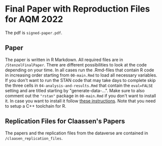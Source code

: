 # Final Paper with Reproduction Files for AQM 2022

The pdf is ``signed-paper.pdf``.

## Paper

The paper is written in R Markdown. All required files are in ``/StenzelFinalPaper``.
There are different possibilities to look at the code depending on your time. In all cases run the .Rmd-files that contain R code in increasing order starting from ``00-main.Rmd`` to load all necessary variables. If you don't want to run the STAN code that may take days to complete skip the three cells in ``04-analysis-and-results.Rmd`` that contain the ``eval=FALSE`` setting and are titled starting by "generate-data-...". Make sure to also comment out the ``"rstan"`` package in ``00-main.Rmd`` if you don't want to install it. In case you want to install it follow [these instructions](https://github.com/stan-dev/rstan/wiki/RStan-Getting-Started). Note that you need to setup a C++ toolchain for R.

## Replication Files for Claassen's Papers

The papers and the replication files from the dataverse are contained in ``/claasen_replication_files``.


